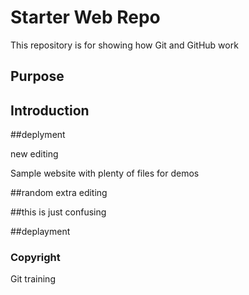 # Starter Web Repo

This repository is for showing how Git and GitHub work

## Purpose
## Introduction
##deplyment

new editing



Sample website with plenty of files for demos

##random extra editing

##this is just confusing

##deplayment

### Copyright
Git training